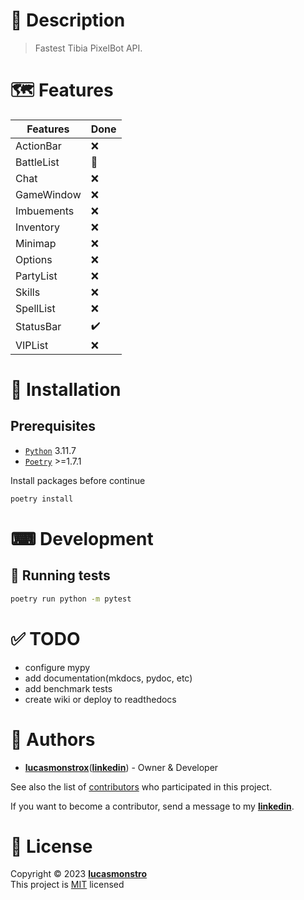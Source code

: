 # 📝 Description

> Fastest Tibia PixelBot API.

# 🗺️ Features

| Features   | Done |
| ---------- | ---- |
| ActionBar  | ❌   |
| BattleList | 🚧   |
| Chat       | ❌   |
| GameWindow | ❌   |
| Imbuements | ❌   |
| Inventory  | ❌   |
| Minimap    | ❌   |
| Options    | ❌   |
| PartyList  | ❌   |
| Skills     | ❌   |
| SpellList  | ❌   |
| StatusBar  | ✔️   |
| VIPList    | ❌   |

# 🧰 Installation

## Prerequisites

- [`Python`](https://www.python.org/downloads/release/python-3117) 3.11.7
- [`Poetry`](https://python-poetry.org/docs/#installation) >=1.7.1

Install packages before continue

```bash
poetry install
```

# ⌨ Development

## 🧪 Running tests

```bash
poetry run python -m pytest
```

# ✅ TODO

- configure mypy
- add documentation(mkdocs, pydoc, etc)
- add benchmark tests
- create wiki or deploy to readthedocs

# 👷 Authors

- [**lucasmonstrox**](http://github.com/lucasmonstrox)([**linkedin**](https://www.linkedin.com/in/lucasmonstrox/)) - Owner & Developer

See also the list of [contributors](../../graphs/contributors) who participated
in this project.

If you want to become a contributor, send a message to my [**linkedin**](https://www.linkedin.com/in/lucasmonstrox/).

# 📝 License

Copyright © 2023 [**lucasmonstro**](https://github.com/lucasmonstro)  
This project is [MIT](https://opensource.org/licenses/MIT) licensed
